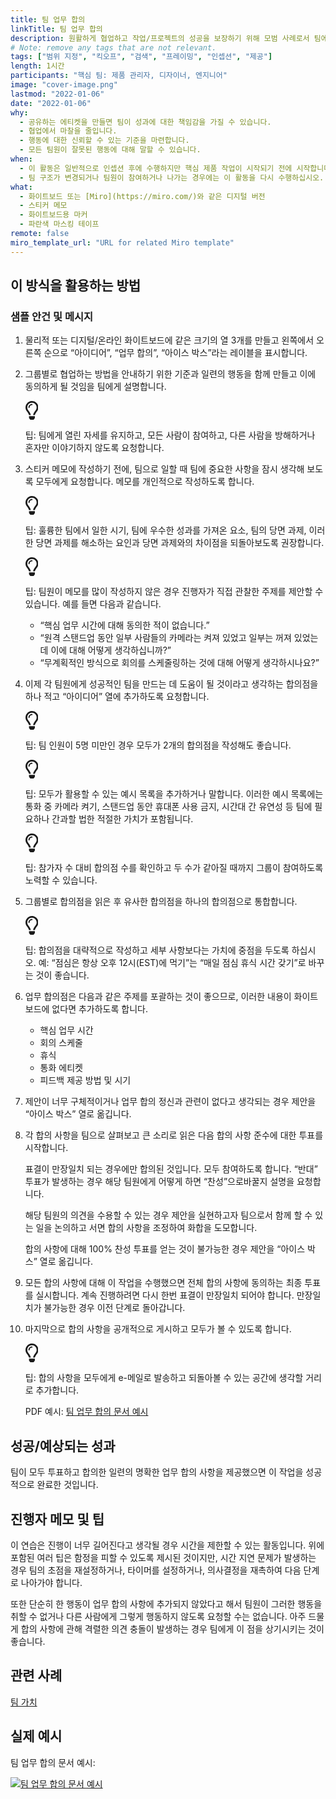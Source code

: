 ```yaml
---
title: 팀 업무 합의
linkTitle: 팀 업무 합의
description: 원활하게 협업하고 작업/프로젝트의 성공을 보장하기 위해 모범 사례로서 팀에서 정의한 예상 기준 및 행동을 마련하고 동의합니다.
# Note: remove any tags that are not relevant.
tags: ["범위 지정", "킥오프", "검색", "프레이밍", "인셉션", "제공"]
length: 1시간
participants: "핵심 팀: 제품 관리자, 디자이너, 엔지니어"
image: "cover-image.png"
lastmod: "2022-01-06"
date: "2022-01-06"
why:
  - 공유하는 에티켓을 만들면 팀이 성과에 대한 책임감을 가질 수 있습니다.
  - 협업에서 마찰을 줄입니다.
  - 행동에 대한 신뢰할 수 있는 기준을 마련합니다.
  - 모든 팀원이 잘못된 행동에 대해 말할 수 있습니다.
when:
  - 이 활동은 일반적으로 인셉션 후에 수행하지만 핵심 제품 작업이 시작되기 전에 시작합니다. 관련 팀원만 포함되며, 악습이 시작되기 전에 합의합니다.
  - 팀 구조가 변경되거나 팀원이 참여하거나 나가는 경우에는 이 활동을 다시 수행하십시오.
what:
  - 화이트보드 또는 [Miro](https://miro.com/)와 같은 디지털 버전
  - 스티커 메모
  - 화이트보드용 마커
  - 파란색 마스킹 테이프
remote: false
miro_template_url: "URL for related Miro template"
---
```


<h2 id="how-to-use-this-method">이 방식을 활용하는
방법</h2>

<h3 id="sample-agenda--prompts">샘플 안건 및 메시지</h3>

<ol>

<li>

<p>물리적 또는 디지털/온라인 화이트보드에 같은 크기의 열 3개를 만들고 왼쪽에서 오른쪽 순으로 “아이디어”,
“업무 합의”, “아이스 박스”라는 레이블을 표시합니다.</p>

</li>

<li>

<p>그룹별로 협업하는 방법을 안내하기 위한 기준과 일련의 행동을 함께 만들고 이에 동의하게 될 것임을 팀에게
설명합니다.</p>

<div class="callout td-box--gray-darkest p-3 my-5
border-bottom border-right border-left border-top row"><div
class="col-1 row align-items-center
justify-content-center"><svg height="30"
aria-hidden="true" focusable="false"
data-prefix="far" data-icon="lightbulb"
role="img" xmlns="http://www.w3.org/2000/svg"
viewBox="0 0 352 512" class="svg-inline--fa
fa-lightbulb"><path fill="currentColor"
d="M176 80c-52.94 0-96 43.06-96 96 0 8.84 7.16 16 16 16s16-7.16
16-16c0-35.3 28.72-64 64-64 8.84 0 16-7.16 16-16s-7.16-16-16-16zM96.06
459.17c0 3.15.93 6.22 2.68 8.84l24.51 36.84c2.97 4.46 7.97 7.14 13.32
7.14h78.85c5.36 0 10.36-2.68 13.32-7.14l24.51-36.84c1.74-2.62 2.67-5.7
2.68-8.84l.05-43.18H96.02l.04 43.18zM176 0C73.72 0 0 82.97 0 176c0
44.37 16.45 84.85 43.56 115.78 16.64 18.99 42.74 58.8 52.42
92.16v.06h48v-.12c-.01-4.77-.72-9.51-2.15-14.07-5.59-17.81-22.82-64.77-62.17-109.67-20.54-23.43-31.52-53.15-31.61-84.14-.2-73.64
59.67-128 127.95-128 70.58 0 128 57.42 128 128 0 30.97-11.24
60.85-31.65 84.14-39.11 44.61-56.42 91.47-62.1 109.46a47.507 47.507 0
0 0-2.22 14.3v.1h48v-.05c9.68-33.37 35.78-73.18 52.42-92.16C335.55
260.85 352 220.37 352 176 352 78.8 273.2 0 176 0z"
class=""></path></svg></div><div
class="col-11"><p>팁: 팀에게 열린 자세를 유지하고, 모든 사람이 참여하고,
다른 사람을 방해하거나 혼자만 이야기하지 않도록 요청합니다.</p></div></div>

</li>

<li>

<p>스티커 메모에 작성하기 전에, 팀으로 일할 때 팀에 중요한 사항을 잠시 생각해 보도록 모두에게 요청합니다.
메모를 개인적으로 작성하도록 합니다.</p>

<div class="callout td-box--gray-darkest p-3 my-5
border-bottom border-right border-left border-top row"><div
class="col-1 row align-items-center
justify-content-center"><svg height="30"
aria-hidden="true" focusable="false"
data-prefix="far" data-icon="lightbulb"
role="img" xmlns="http://www.w3.org/2000/svg"
viewBox="0 0 352 512" class="svg-inline--fa
fa-lightbulb"><path fill="currentColor"
d="M176 80c-52.94 0-96 43.06-96 96 0 8.84 7.16 16 16 16s16-7.16
16-16c0-35.3 28.72-64 64-64 8.84 0 16-7.16 16-16s-7.16-16-16-16zM96.06
459.17c0 3.15.93 6.22 2.68 8.84l24.51 36.84c2.97 4.46 7.97 7.14 13.32
7.14h78.85c5.36 0 10.36-2.68 13.32-7.14l24.51-36.84c1.74-2.62 2.67-5.7
2.68-8.84l.05-43.18H96.02l.04 43.18zM176 0C73.72 0 0 82.97 0 176c0
44.37 16.45 84.85 43.56 115.78 16.64 18.99 42.74 58.8 52.42
92.16v.06h48v-.12c-.01-4.77-.72-9.51-2.15-14.07-5.59-17.81-22.82-64.77-62.17-109.67-20.54-23.43-31.52-53.15-31.61-84.14-.2-73.64
59.67-128 127.95-128 70.58 0 128 57.42 128 128 0 30.97-11.24
60.85-31.65 84.14-39.11 44.61-56.42 91.47-62.1 109.46a47.507 47.507 0
0 0-2.22 14.3v.1h48v-.05c9.68-33.37 35.78-73.18 52.42-92.16C335.55
260.85 352 220.37 352 176 352 78.8 273.2 0 176 0z"
class=""></path></svg></div><div
class="col-11"><p>팁: 훌륭한 팀에서 일한 시기, 팀에 우수한 성과를 가져온
요소, 팀의 당면 과제, 이러한 당면 과제를 해소하는 요인과 당면 과제와의 차이점을 되돌아보도록
권장합니다.</p></div></div>

<div class="callout td-box--gray-darkest p-3 my-5
border-bottom border-right border-left border-top row"><div
class="col-1 row align-items-center
justify-content-center"><svg height="30"
aria-hidden="true" focusable="false"
data-prefix="far" data-icon="lightbulb"
role="img" xmlns="http://www.w3.org/2000/svg"
viewBox="0 0 352 512" class="svg-inline--fa
fa-lightbulb"><path fill="currentColor"
d="M176 80c-52.94 0-96 43.06-96 96 0 8.84 7.16 16 16 16s16-7.16
16-16c0-35.3 28.72-64 64-64 8.84 0 16-7.16 16-16s-7.16-16-16-16zM96.06
459.17c0 3.15.93 6.22 2.68 8.84l24.51 36.84c2.97 4.46 7.97 7.14 13.32
7.14h78.85c5.36 0 10.36-2.68 13.32-7.14l24.51-36.84c1.74-2.62 2.67-5.7
2.68-8.84l.05-43.18H96.02l.04 43.18zM176 0C73.72 0 0 82.97 0 176c0
44.37 16.45 84.85 43.56 115.78 16.64 18.99 42.74 58.8 52.42
92.16v.06h48v-.12c-.01-4.77-.72-9.51-2.15-14.07-5.59-17.81-22.82-64.77-62.17-109.67-20.54-23.43-31.52-53.15-31.61-84.14-.2-73.64
59.67-128 127.95-128 70.58 0 128 57.42 128 128 0 30.97-11.24
60.85-31.65 84.14-39.11 44.61-56.42 91.47-62.1 109.46a47.507 47.507 0
0 0-2.22 14.3v.1h48v-.05c9.68-33.37 35.78-73.18 52.42-92.16C335.55
260.85 352 220.37 352 176 352 78.8 273.2 0 176 0z"
class=""></path></svg></div><div
class="col-11"><p><p>팁: 팀원이 메모를 많이 작성하지 않은 경우
진행자가 직접 관찰한 주제를 제안할 수 있습니다. 예를 들면 다음과 같습니다.</p>

<ul>

<li>“핵심 업무 시간에 대해 동의한 적이 없습니다.”</li>

<li>“원격 스탠드업 동안 일부 사람들의 카메라는 켜져 있었고 일부는 꺼져 있었는데 이에 대해 어떻게
생각하십니까?”</li>

<li>“무계획적인 방식으로 회의를 스케줄링하는 것에 대해 어떻게 생각하시나요?”</li>

</ul>

</p></div></div>

</li>

<li>

<p>이제 각 팀원에게 성공적인 팀을 만드는 데 도움이 될 것이라고 생각하는 합의점을 하나 적고 “아이디어” 열에
추가하도록 요청합니다.</p>

<div class="callout td-box--gray-darkest p-3 my-5
border-bottom border-right border-left border-top row"><div
class="col-1 row align-items-center
justify-content-center"><svg height="30"
aria-hidden="true" focusable="false"
data-prefix="far" data-icon="lightbulb"
role="img" xmlns="http://www.w3.org/2000/svg"
viewBox="0 0 352 512" class="svg-inline--fa
fa-lightbulb"><path fill="currentColor"
d="M176 80c-52.94 0-96 43.06-96 96 0 8.84 7.16 16 16 16s16-7.16
16-16c0-35.3 28.72-64 64-64 8.84 0 16-7.16 16-16s-7.16-16-16-16zM96.06
459.17c0 3.15.93 6.22 2.68 8.84l24.51 36.84c2.97 4.46 7.97 7.14 13.32
7.14h78.85c5.36 0 10.36-2.68 13.32-7.14l24.51-36.84c1.74-2.62 2.67-5.7
2.68-8.84l.05-43.18H96.02l.04 43.18zM176 0C73.72 0 0 82.97 0 176c0
44.37 16.45 84.85 43.56 115.78 16.64 18.99 42.74 58.8 52.42
92.16v.06h48v-.12c-.01-4.77-.72-9.51-2.15-14.07-5.59-17.81-22.82-64.77-62.17-109.67-20.54-23.43-31.52-53.15-31.61-84.14-.2-73.64
59.67-128 127.95-128 70.58 0 128 57.42 128 128 0 30.97-11.24
60.85-31.65 84.14-39.11 44.61-56.42 91.47-62.1 109.46a47.507 47.507 0
0 0-2.22 14.3v.1h48v-.05c9.68-33.37 35.78-73.18 52.42-92.16C335.55
260.85 352 220.37 352 176 352 78.8 273.2 0 176 0z"
class=""></path></svg></div><div
class="col-11"><p>팁: 팀 인원이 5명 미만인 경우 모두가 2개의 합의점을
작성해도 좋습니다.</p></div></div>

<div class="callout td-box--gray-darkest p-3 my-5
border-bottom border-right border-left border-top row"><div
class="col-1 row align-items-center
justify-content-center"><svg height="30"
aria-hidden="true" focusable="false"
data-prefix="far" data-icon="lightbulb"
role="img" xmlns="http://www.w3.org/2000/svg"
viewBox="0 0 352 512" class="svg-inline--fa
fa-lightbulb"><path fill="currentColor"
d="M176 80c-52.94 0-96 43.06-96 96 0 8.84 7.16 16 16 16s16-7.16
16-16c0-35.3 28.72-64 64-64 8.84 0 16-7.16 16-16s-7.16-16-16-16zM96.06
459.17c0 3.15.93 6.22 2.68 8.84l24.51 36.84c2.97 4.46 7.97 7.14 13.32
7.14h78.85c5.36 0 10.36-2.68 13.32-7.14l24.51-36.84c1.74-2.62 2.67-5.7
2.68-8.84l.05-43.18H96.02l.04 43.18zM176 0C73.72 0 0 82.97 0 176c0
44.37 16.45 84.85 43.56 115.78 16.64 18.99 42.74 58.8 52.42
92.16v.06h48v-.12c-.01-4.77-.72-9.51-2.15-14.07-5.59-17.81-22.82-64.77-62.17-109.67-20.54-23.43-31.52-53.15-31.61-84.14-.2-73.64
59.67-128 127.95-128 70.58 0 128 57.42 128 128 0 30.97-11.24
60.85-31.65 84.14-39.11 44.61-56.42 91.47-62.1 109.46a47.507 47.507 0
0 0-2.22 14.3v.1h48v-.05c9.68-33.37 35.78-73.18 52.42-92.16C335.55
260.85 352 220.37 352 176 352 78.8 273.2 0 176 0z"
class=""></path></svg></div><div
class="col-11"><p>팁: 모두가 활용할 수 있는 예시 목록을 추가하거나
말합니다. 이러한 예시 목록에는 통화 중 카메라 켜기, 스탠드업 동안 휴대폰 사용 금지, 시간대 간 유연성 등 팀에 필요하나
간과할 법한 적절한 가치가 포함됩니다.</p></div></div>

<div class="callout td-box--gray-darkest p-3 my-5
border-bottom border-right border-left border-top row"><div
class="col-1 row align-items-center
justify-content-center"><svg height="30"
aria-hidden="true" focusable="false"
data-prefix="far" data-icon="lightbulb"
role="img" xmlns="http://www.w3.org/2000/svg"
viewBox="0 0 352 512" class="svg-inline--fa
fa-lightbulb"><path fill="currentColor"
d="M176 80c-52.94 0-96 43.06-96 96 0 8.84 7.16 16 16 16s16-7.16
16-16c0-35.3 28.72-64 64-64 8.84 0 16-7.16 16-16s-7.16-16-16-16zM96.06
459.17c0 3.15.93 6.22 2.68 8.84l24.51 36.84c2.97 4.46 7.97 7.14 13.32
7.14h78.85c5.36 0 10.36-2.68 13.32-7.14l24.51-36.84c1.74-2.62 2.67-5.7
2.68-8.84l.05-43.18H96.02l.04 43.18zM176 0C73.72 0 0 82.97 0 176c0
44.37 16.45 84.85 43.56 115.78 16.64 18.99 42.74 58.8 52.42
92.16v.06h48v-.12c-.01-4.77-.72-9.51-2.15-14.07-5.59-17.81-22.82-64.77-62.17-109.67-20.54-23.43-31.52-53.15-31.61-84.14-.2-73.64
59.67-128 127.95-128 70.58 0 128 57.42 128 128 0 30.97-11.24
60.85-31.65 84.14-39.11 44.61-56.42 91.47-62.1 109.46a47.507 47.507 0
0 0-2.22 14.3v.1h48v-.05c9.68-33.37 35.78-73.18 52.42-92.16C335.55
260.85 352 220.37 352 176 352 78.8 273.2 0 176 0z"
class=""></path></svg></div><div
class="col-11"><p>팁: 참가자 수 대비 합의점 수를 확인하고 두 수가 같아질
때까지 그룹이 참여하도록 노력할 수 있습니다.</p></div></div>

</li>

<li>

<p>그룹별로 합의점을 읽은 후 유사한 합의점을 하나의 합의점으로 통합합니다.</p>

<div class="callout td-box--gray-darkest p-3 my-5
border-bottom border-right border-left border-top row"><div
class="col-1 row align-items-center
justify-content-center"><svg height="30"
aria-hidden="true" focusable="false"
data-prefix="far" data-icon="lightbulb"
role="img" xmlns="http://www.w3.org/2000/svg"
viewBox="0 0 352 512" class="svg-inline--fa
fa-lightbulb"><path fill="currentColor"
d="M176 80c-52.94 0-96 43.06-96 96 0 8.84 7.16 16 16 16s16-7.16
16-16c0-35.3 28.72-64 64-64 8.84 0 16-7.16 16-16s-7.16-16-16-16zM96.06
459.17c0 3.15.93 6.22 2.68 8.84l24.51 36.84c2.97 4.46 7.97 7.14 13.32
7.14h78.85c5.36 0 10.36-2.68 13.32-7.14l24.51-36.84c1.74-2.62 2.67-5.7
2.68-8.84l.05-43.18H96.02l.04 43.18zM176 0C73.72 0 0 82.97 0 176c0
44.37 16.45 84.85 43.56 115.78 16.64 18.99 42.74 58.8 52.42
92.16v.06h48v-.12c-.01-4.77-.72-9.51-2.15-14.07-5.59-17.81-22.82-64.77-62.17-109.67-20.54-23.43-31.52-53.15-31.61-84.14-.2-73.64
59.67-128 127.95-128 70.58 0 128 57.42 128 128 0 30.97-11.24
60.85-31.65 84.14-39.11 44.61-56.42 91.47-62.1 109.46a47.507 47.507 0
0 0-2.22 14.3v.1h48v-.05c9.68-33.37 35.78-73.18 52.42-92.16C335.55
260.85 352 220.37 352 176 352 78.8 273.2 0 176 0z"
class=""></path></svg></div><div
class="col-11"><p>팁: 합의점을 대략적으로 작성하고 세부 사항보다는 가치에
중점을 두도록 하십시오. 예: “점심은 항상 오후 12시(EST)에 먹기”는 “매일 점심 휴식 시간 갖기”로 바꾸는 것이
좋습니다.</p></div></div>

</li>

<li>

<p>업무 합의점은 다음과 같은 주제를 포괄하는 것이 좋으므로, 이러한 내용이 화이트보드에 없다면 추가하도록
합니다.</p>

<ul>

<li>핵심 업무 시간</li>

<li>회의 스케줄</li>

<li>휴식</li>

<li>통화 에티켓</li>

<li>피드백 제공 방법 및 시기</li>

</ul>

</li>

<li>

<p>제안이 너무 구체적이거나 업무 합의 정신과 관련이 없다고 생각되는 경우 제안을 “아이스 박스” 열로
옮깁니다.</p>

</li>

<li>

<p>각 합의 사항을 팀으로 살펴보고 큰 소리로 읽은 다음 합의 사항 준수에 대한 투표를
시작합니다.</p>

<p>표결이 만장일치 되는 경우에만 합의된 것입니다. 모두 참여하도록 합니다. “반대” 투표가 발생하는 경우 해당
팀원에게 어떻게 하면 “찬성”으로바꿀지 설명을 요청합니다.</p>

<p>해당 팀원의 의견을 수용할 수 있는 경우 제안을 실현하고자 팀으로서 함께 할 수 있는 일을 논의하고 서면 합의
사항을 조정하여 화합을 도모합니다.</p>

<p>합의 사항에 대해 100% 찬성 투표를 얻는 것이 불가능한 경우 제안을 “아이스 박스” 열로
옮깁니다.</p>

</li>

<li>

<p>모든 합의 사항에 대해 이 작업을 수행했으면 전체 합의 사항에 동의하는 최종 투표를 실시합니다. 계속
진행하려면 다시 한번 표결이 만장일치 되어야 합니다. 만장일치가 불가능한 경우 이전 단계로 돌아갑니다.</p>

</li>

<li>

<p>마지막으로 합의 사항을 공개적으로 게시하고 모두가 볼 수 있도록 합니다.</p>

<div class="callout td-box--gray-darkest p-3 my-5
border-bottom border-right border-left border-top row"><div
class="col-1 row align-items-center
justify-content-center"><svg height="30"
aria-hidden="true" focusable="false"
data-prefix="far" data-icon="lightbulb"
role="img" xmlns="http://www.w3.org/2000/svg"
viewBox="0 0 352 512" class="svg-inline--fa
fa-lightbulb"><path fill="currentColor"
d="M176 80c-52.94 0-96 43.06-96 96 0 8.84 7.16 16 16 16s16-7.16
16-16c0-35.3 28.72-64 64-64 8.84 0 16-7.16 16-16s-7.16-16-16-16zM96.06
459.17c0 3.15.93 6.22 2.68 8.84l24.51 36.84c2.97 4.46 7.97 7.14 13.32
7.14h78.85c5.36 0 10.36-2.68 13.32-7.14l24.51-36.84c1.74-2.62 2.67-5.7
2.68-8.84l.05-43.18H96.02l.04 43.18zM176 0C73.72 0 0 82.97 0 176c0
44.37 16.45 84.85 43.56 115.78 16.64 18.99 42.74 58.8 52.42
92.16v.06h48v-.12c-.01-4.77-.72-9.51-2.15-14.07-5.59-17.81-22.82-64.77-62.17-109.67-20.54-23.43-31.52-53.15-31.61-84.14-.2-73.64
59.67-128 127.95-128 70.58 0 128 57.42 128 128 0 30.97-11.24
60.85-31.65 84.14-39.11 44.61-56.42 91.47-62.1 109.46a47.507 47.507 0
0 0-2.22 14.3v.1h48v-.05c9.68-33.37 35.78-73.18 52.42-92.16C335.55
260.85 352 220.37 352 176 352 78.8 273.2 0 176 0z"
class=""></path></svg></div><div
class="col-11"><p>팁: 합의 사항을 모두에게 e-메일로 발송하고 되돌아볼 수
있는 공간에 생각할 거리로 추가합니다.</p></div></div>

<p>PDF 예시: <a
href="https://tanzu.vmware.com/developer/practices/team-working-agreements/images/team-working-agreement-example.pdf">팀
업무 합의 문서 예시</a></p>

</li>

</ol>

<h2 id="successexpected-outcomes">성공/예상되는
성과</h2>

<p>팀이 모두 투표하고 합의한 일련의 명확한 업무 합의 사항을 제공했으면 이 작업을 성공적으로 완료한
것입니다.</p>

<h2 id="facilitator-notes--tips">진행자 메모 및 팁</h2>

<p>이 연습은 진행이 너무 길어진다고 생각될 경우 시간을 제한할 수 있는 활동입니다. 위에 포함된 여러 팁은
함정을 피할 수 있도록 제시된 것이지만, 시간 지연 문제가 발생하는 경우 팀의 초점을 재설정하거나, 타이머를 설정하거나,
의사결정을 재촉하여 다음 단계로 나아가야 합니다.</p>

<p>또한 단순히 한 행동이 업무 합의 사항에 추가되지 않았다고 해서 팀원이 그러한 행동을 취할 수 없거나 다른
사람에게 그렇게 행동하지 않도록 요청할 수는 없습니다. 아주 드물게 합의 사항에 관해 격렬한 의견 충돌이 발생하는 경우 팀에게
이 점을 상기시키는 것이 좋습니다.</p>

<h2 id="related-practices">관련 사례</h2>

<p><a
href="https://tanzu.vmware.com/developer/practices/team-values">팀
가치</a></p>

<h2 id="real-world-examples">실제 예시</h2>

<p>팀 업무 합의 문서 예시:</p>

<p><a
href="https://tanzu.vmware.com/developer/practices/team-working-agreements/images/team-working-agreement-example.pdf"><img
src="https://tanzu.vmware.com/developer/practices/team-working-agreements/images/team-working-agreement-large.png"
alt="팀 업무 합의 문서 예시"  /></a></p>
